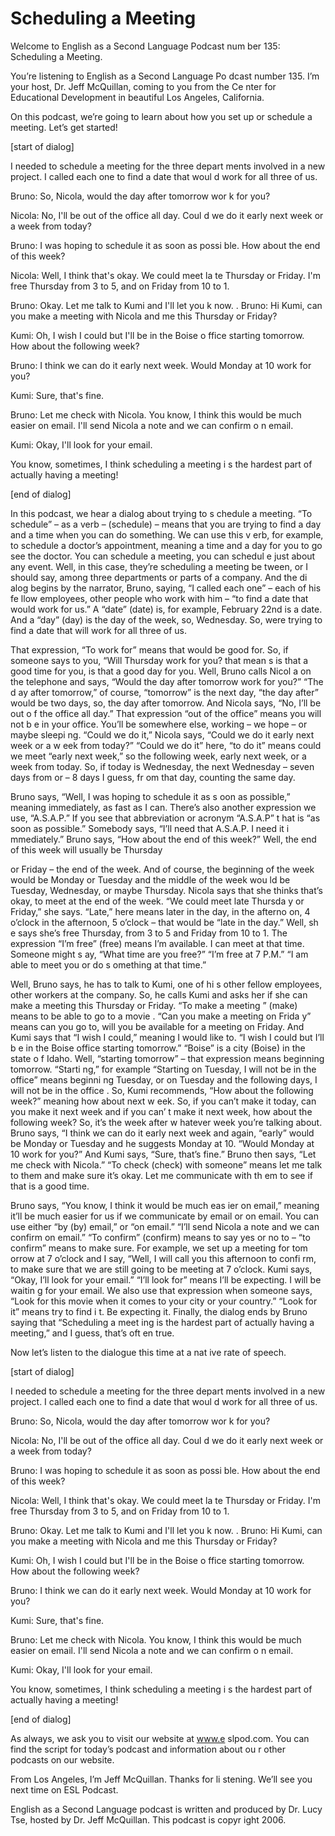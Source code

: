 # Scheduling a Meeting

Welcome to English as a Second Language Podcast num ber 135: Scheduling a Meeting. 

You’re listening to English as a Second Language Po dcast number 135. I’m your host, Dr. Jeff McQuillan, coming to you from the Ce nter for Educational Development in beautiful Los Angeles, California. 

On this podcast, we’re going to learn about how you  set up or schedule a meeting. Let’s get started! 

[start of dialog] 

I needed to schedule a meeting for the three depart ments involved in a new project. I called each one to find a date that woul d work for all three of us.  

Bruno: So, Nicola, would the day after tomorrow wor k for you?  

Nicola: No, I'll be out of the office all day. Coul d we do it early next week or a week from today? 

Bruno: I was hoping to schedule it as soon as possi ble. How about the end of this week?  

Nicola: Well, I think that's okay. We could meet la te Thursday or Friday. I'm free Thursday from 3 to 5, and on Friday from 10 to 1. 

Bruno: Okay. Let me talk to Kumi and I'll let you k now. . Bruno: Hi Kumi, can you make a meeting with Nicola and me this Thursday or Friday? 

Kumi: Oh, I wish I could but I'll be in the Boise o ffice starting tomorrow. How about the following week?  

Bruno: I think we can do it early next week. Would Monday at 10 work for you? 

Kumi: Sure, that's fine.  

 Bruno: Let me check with Nicola. You know, I think this would be much easier on email. I'll send Nicola a note and we can confirm o n email.  

Kumi: Okay, I'll look for your email. 

You know, sometimes, I think scheduling a meeting i s the hardest part of actually having a meeting! 

[end of dialog] 

In this podcast, we hear a dialog about trying to s chedule a meeting. “To schedule” – as a verb – (schedule) – means that you  are trying to find a day and a time when you can do something. We can use this v erb, for example, to schedule a doctor’s appointment, meaning a time and  a day for you to go see the doctor. You can schedule a meeting, you can schedul e just about any event. Well, in this case, they’re scheduling a meeting be tween, or I should say, among three departments or parts of a company. And the di alog begins by the narrator, Bruno, saying, “I called each one” – each of his fe llow employees, other people who work with him – “to find a date that would work  for us.” A “date” (date) is, for example, February 22nd is a date. And a “day” (day)  is the day of the week, so, Wednesday. So, were trying to find a date that will  work for all three of us.  

That expression, “To work for” means that would be good for. So, if someone says to you, “Will Thursday work for you? that mean s is that a good time for you, is that a good day for you. Well, Bruno calls Nicol a on the telephone and says, “Would the day after tomorrow work for you?” “The d ay after tomorrow,” of course, “tomorrow” is the next day, “the day after”  would be two days, so, the day after tomorrow. And Nicola says, “No, I’ll be out o f the office all day.” That expression “out of the office” means you will not b e in your office. You’ll be somewhere else, working – we hope – or maybe sleepi ng. “Could we do it,” Nicola says, “Could we do it early next week or a w eek from today?” “Could we do it” here, “to do it” means could we meet “early next week,” so the following week, early next week, or a week from today. So, if  today is Wednesday, the next Wednesday – seven days from or – 8 days I guess, fr om that day, counting the same day. 

Bruno says, “Well, I was hoping to schedule it as s oon as possible,” meaning immediately, as fast as I can. There’s also another  expression we use, “A.S.A.P.” If you see that abbreviation or acronym “A.S.A.P” t hat is “as soon as possible.” Somebody says, “I’ll need that A.S.A.P. I need it i mmediately.” Bruno says, “How about the end of this week?” Well, the end of this week will usually be Thursday  

or Friday – the end of the week. And of course, the  beginning of the week would be Monday or Tuesday and the middle of the week wou ld be Tuesday, Wednesday, or maybe Thursday. Nicola says that she thinks that’s okay, to meet at the end of the week. “We could meet late Thursda y or Friday,” she says. “Late,” here means later in the day, in the afterno on, 4 o’clock in the afternoon, 5 o’clock – that would be “late in the day.” Well, sh e says she’s free Thursday, from 3 to 5 and Friday from 10 to 1. The expression “I’m  free” (free) means I’m available. I can meet at that time. Someone might s ay, “What time are you free?” “I’m free at 7 P.M.” “I am able to meet you or do s omething at that time.” 

Well, Bruno says, he has to talk to Kumi, one of hi s other fellow employees, other workers at the company. So, he calls Kumi and asks her if she can make a meeting this Thursday or Friday. “To make a meeting ” (make) means to be able to go to a movie . “Can you make a meeting on Frida y” means can you go to, will you be available for a meeting on Friday. And Kumi says that “I wish I could,” meaning I would like to. “I wish I could but I’ll b e in the Boise office starting tomorrow.” “Boise” is a city (Boise) in the state o f Idaho. Well, “starting tomorrow” – that expression means beginning tomorrow. “Starti ng,” for example “Starting on Tuesday, I will not be in the office” means beginni ng Tuesday, or on Tuesday and the following days, I will not be in the office . So, Kumi recommends, “How about the following week?” meaning how about next w eek. So, if you can’t make it today, can you make it next week and if you can’ t make it next week, how about the following week? So, it’s the week after w hatever week you’re talking about. Bruno says, “I think we can do it early next  week and again, “early” would be Monday or Tuesday and he suggests Monday at 10. “Would Monday at 10 work for you?” And Kumi says, “Sure, that’s fine.” Bruno then says, “Let me check with Nicola.” “To check (check) with someone”  means let me talk to them and make sure it’s okay. Let me communicate with th em to see if that is a good time.  

Bruno says, “You know, I think it would be much eas ier on email,” meaning it’ll be much easier for us if we communicate by email or on  email. You can use either “by (by) email,” or “on email.” “I’ll send Nicola a  note and we can confirm on email.” “To confirm” (confirm) means to say yes or no to – “to confirm” means to make sure. For example, we set up a meeting for tom orrow at 7 o’clock and I say, “Well, I will call you this afternoon to confi rm, to make sure that we are still going to be meeting at 7 o’clock. Kumi says, “Okay,  I’ll look for your email.” “I’ll look for” means I’ll be expecting. I will be waitin g for your email. We also use that expression when someone says, “Look for this movie when it comes to your city or your country.” “Look for it” means try to find i t. Be expecting it. Finally, the dialog ends by Bruno saying that “Scheduling a meet ing is the hardest part of actually having a meeting,” and I guess, that’s oft en true.  

 Now let’s listen to the dialogue this time at a nat ive rate of speech. 

[start of dialog] 

I needed to schedule a meeting for the three depart ments involved in a new project. I called each one to find a date that woul d work for all three of us.  

Bruno: So, Nicola, would the day after tomorrow wor k for you?  

Nicola: No, I'll be out of the office all day. Coul d we do it early next week or a week from today? 

Bruno: I was hoping to schedule it as soon as possi ble. How about the end of this week?  

Nicola: Well, I think that's okay. We could meet la te Thursday or Friday. I'm free Thursday from 3 to 5, and on Friday from 10 to 1. 

Bruno: Okay. Let me talk to Kumi and I'll let you k now. . Bruno: Hi Kumi, can you make a meeting with Nicola and me this Thursday or Friday? 

Kumi: Oh, I wish I could but I'll be in the Boise o ffice starting tomorrow. How about the following week?  

Bruno: I think we can do it early next week. Would Monday at 10 work for you? 

Kumi: Sure, that's fine. 

Bruno: Let me check with Nicola. You know, I think this would be much easier on email. I'll send Nicola a note and we can confirm o n email.  

Kumi: Okay, I'll look for your email. 

You know, sometimes, I think scheduling a meeting i s the hardest part of actually having a meeting! 

[end of dialog] 

As always, we ask you to visit our website at www.e slpod.com. You can find the script for today’s podcast and information about ou r other podcasts on our website.  

From Los Angeles, I’m Jeff McQuillan. Thanks for li stening. We’ll see you next time on ESL Podcast. 

English as a Second Language podcast is written and  produced by Dr. Lucy Tse, hosted by Dr. Jeff McQuillan. This podcast is copyr ight 2006.

